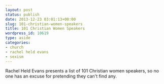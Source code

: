 ```yaml
---
layout: post
status: publish
date: 2013-12-23 03:01:13+00:00
slug: 101-christian-women-speakers
title: 101 Christian Women Speakers
wordpress_id: 10619
type: aside
categories:
- church
- rachel held evans
- sexism
---
```


Rachel Held Evans presents a list of 101 Christian women speakers, so no one has an excuse for pretending they can't find any.



